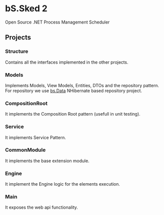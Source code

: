 # bS.Sked 2
Open Source .NET Process Management Scheduler
## Projects
### Structure
Contains all the interfaces implemented in the other projects.
### Models
Implements Models, View Models, Entities, DTOs and the repository pattern.
For repository we use [bs.Data](https://github.com/babbubba/bs.Data "bs.Data") NHibernate based repository project.
### CompositionRoot
It implements the Composition Root pattern (usefull in unit testing).
### Service
It implements Service Pattern.
### CommonModule
It implements the base extension module.
### Engine
It implement the Engine logic for the elements execution.
### Main
It exposes the web api functionality.
